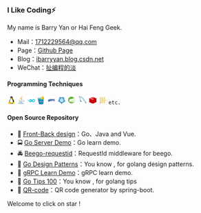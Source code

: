 ### I Like Coding⚡

My name is Barry Yan or Hai Feng Geek. 

- Mail：1712229564@qq.com
- Page：[Github Page](https://github.com/ibarryyan/ibarryyan.github.io)
- Blog：[ibarryyan.blog.csdn.net](https://ibarryyan.blog.csdn.net)
- WeChat：[扯编程的淡](https://img-blog.csdnimg.cn/b7617684e5484a31a4d934e61fd27776.png)

#### Programming Techniques

<code><img height="20" src="./img/linux.jpg" title="Linux"/></code>
<code><img height="20" src="./img/java.jpg" title="Java"/></code>
<code><img height="20" src="./img/go.jpg" title="Go"/></code>
<code><img height="20" src="./img/gin.jpg" title="Gin" /></code>
<code><img height="20" src="./img/grpc.jpg" title="gRPC" /></code>
<code><img height="20" src="./img/etcd.jpg" title="etcd" /></code>
<code><img height="20" src="./img/spring.jpg" title="Spring" /></code>
<code><img height="20" src="./img/mysql.jpg" title="MySQL" /></code>
<code><img height="20" src="./img/redis.jpg" title="Redis" /></code>
<code><img height="20" src="./img/clickhouse.jpg" title="Clickhouse" /></code>
<code>etc.</code>

#### Open Source Repository

- :oncoming_taxi: [Front-Back design](https://github.com/ibarryyan/front-back-design)：Go、Java and Vue.
- :oncoming_bus: [Go Server Demo](https://github.com/ibarryyan/go-server)：Go learn demo.
- :oncoming_police_car: [Beego-requestid](https://github.com/ibarryyan/beego-requestid)：RequestId middleware for beego.
- :bus: [Go Design Patterns](https://github.com/ibarryyan/go-design-patterns)：You know , for golang design patterns.
- :taxi: [gRPC Learn Demo](https://github.com/ibarryyan/grpc-learn-demo)：gRPC learn demo.
- :monorail: [Go Tips 100](https://github.com/ibarryyan/golang-tips-100)：You know , for golang tips
- :railway_car: [QR-code](https://github.com/ibarryyan/QR-code)：QR code generator by spring-boot.

Welcome to click on star !
